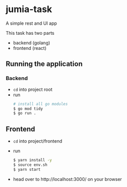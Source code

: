 # jumia-task
A simple rest and UI app

This task has two parts

- backend (golang)
- frontend (react)

## Running the application

### Backend

- `cd` into project root
- run
  ```sh
  # install all go modules
  $ go mod tidy
  $ go run .
  ```

## Frontend

- `cd` into project/frontend
- run

  ```sh
  $ yarn install -y
  $ source env.sh
  $ yarn start
  ```

- head over to http://localhost:3000/ on your browser

